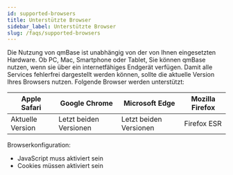 ```yaml
---
id: supported-browsers
title: Unterstützte Browser
sidebar_label: Unterstützte Browser
slug: /faqs/supported-browsers
---
```


Die Nutzung von qmBase ist unabhängig von der von Ihnen eingesetzten Hardware. Ob PC, Mac, Smartphone oder Tablet, Sie können qmBase nutzen, wenn sie über ein internetfähiges Endgerät verfügen.
Damit alle Services fehlerfrei dargestellt werden können, sollte die aktuelle Version Ihres Browsers nutzen. Folgende Browser werden unterstützt:

| Apple Safari     | Google Chrome          | Microsoft Edge         | Mozilla Firefox |
| ---------------- | ---------------------- | ---------------------- | --------------- |
| Aktuelle Version | Letzt beiden Versionen | Letzt beiden Versionen | Firefox ESR     |

Browserkonfiguration:

- JavaScript muss aktiviert sein
- Cookies müssen aktiviert sein
